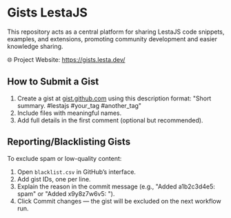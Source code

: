 # Gists LestaJS
This repository acts as a central platform for sharing LestaJS code snippets, examples, and extensions, promoting community development and easier knowledge sharing.

🌐 Project Website: https://gists.lesta.dev/

## How to Submit a Gist
1. Create a gist at [gist.github.com](https://gist.github.com) using this description format:
"Short summary. #lestajs #your_tag #another_tag"
2. Include files with meaningful names.
3. Add full details in the first comment (optional but recommended).

## Reporting/Blacklisting Gists
To exclude spam or low-quality content:
1. Open `blacklist.csv` in GitHub’s interface.
2. Add gist IDs, one per line.
3. Explain the reason in the commit message (e.g., "Added a1b2c3d4e5: spam" or "Added x9y8z7w6v5: ").
4. Click Commit changes — the gist will be excluded on the next workflow run.
